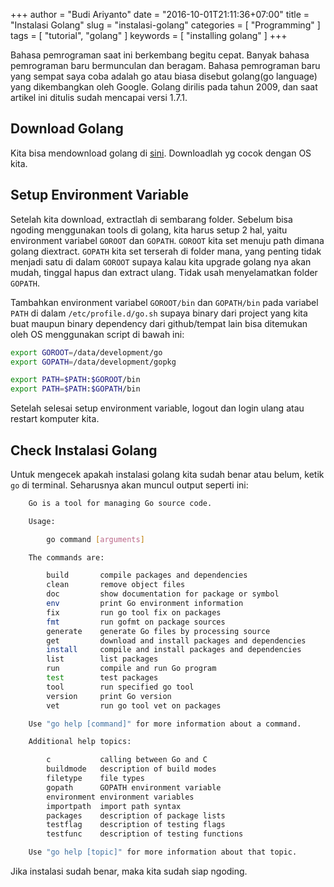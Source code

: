 +++
author = "Budi Ariyanto"
date = "2016-10-01T21:11:36+07:00"
title = "Instalasi Golang"
slug = "instalasi-golang"
categories = [
    "Programming"
]
tags = [
    "tutorial", 
    "golang" 
]
keywords = [
    "installing golang"
]
+++

Bahasa pemrograman saat ini berkembang begitu cepat. Banyak bahasa pemrograman baru bermunculan dan beragam. Bahasa pemrograman baru yang sempat saya coba adalah go atau biasa disebut golang(go language) yang dikembangkan oleh Google. Golang dirilis pada tahun 2009, dan saat artikel ini ditulis sudah mencapai versi 1.7.1.

## Download Golang
Kita bisa mendownload golang di [sini](https://golang.org/dl/). Downloadlah yg cocok dengan OS kita.

## Setup Environment Variable
Setelah kita download, extractlah di sembarang folder. Sebelum bisa ngoding menggunakan tools di golang, kita harus setup 2 hal, yaitu environment variabel `GOROOT` dan `GOPATH`. `GOROOT` kita set menuju path dimana golang diextract. `GOPATH` kita set terserah di folder mana, yang penting tidak menjadi satu di dalam `GOROOT` supaya kalau kita upgrade golang nya akan mudah, tinggal hapus dan extract ulang. Tidak usah menyelamatkan folder `GOPATH`.

Tambahkan environment variabel `GOROOT/bin` dan `GOPATH/bin`  pada variabel `PATH` di dalam `/etc/profile.d/go.sh` supaya binary dari project yang kita buat maupun binary dependency dari github/tempat lain bisa ditemukan oleh OS menggunakan script di bawah ini:
``` bash
export GOROOT=/data/development/go
export GOPATH=/data/development/gopkg

export PATH=$PATH:$GOROOT/bin
export PATH=$PATH:$GOPATH/bin
```

Setelah selesai setup environment variable, logout dan login ulang atau restart komputer kita.

## Check Instalasi Golang
Untuk mengecek apakah instalasi golang kita sudah benar atau belum, ketik `go` di terminal. Seharusnya akan muncul output seperti ini:

``` bash
    Go is a tool for managing Go source code.

    Usage:

        go command [arguments]

    The commands are:

        build       compile packages and dependencies
        clean       remove object files
        doc         show documentation for package or symbol
        env         print Go environment information
        fix         run go tool fix on packages
        fmt         run gofmt on package sources
        generate    generate Go files by processing source
        get         download and install packages and dependencies
        install     compile and install packages and dependencies
        list        list packages
        run         compile and run Go program
        test        test packages
        tool        run specified go tool
        version     print Go version
        vet         run go tool vet on packages

    Use "go help [command]" for more information about a command.

    Additional help topics:

        c           calling between Go and C
        buildmode   description of build modes
        filetype    file types
        gopath      GOPATH environment variable
        environment environment variables
        importpath  import path syntax
        packages    description of package lists
        testflag    description of testing flags
        testfunc    description of testing functions

    Use "go help [topic]" for more information about that topic.
```

Jika instalasi sudah benar, maka kita sudah siap ngoding.

